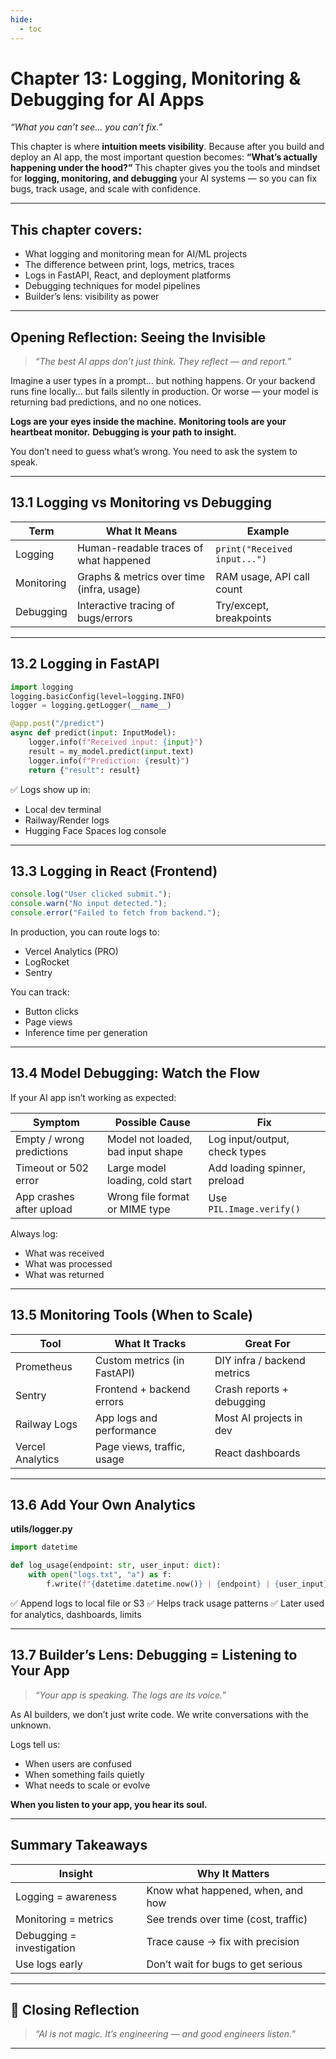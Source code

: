 ```yaml
---
hide:
  - toc
---
```


# Chapter 13: Logging, Monitoring & Debugging for AI Apps

*“What you can’t see… you can’t fix.”*

This chapter is where **intuition meets visibility**. Because after you build and deploy an AI app, the most important question becomes:
**“What’s actually happening under the hood?”**
This chapter gives you the tools and mindset for **logging, monitoring, and debugging** your AI systems — so you can fix bugs, track usage, and scale with confidence.

---

## This chapter covers:

* What logging and monitoring mean for AI/ML projects
* The difference between print, logs, metrics, traces
* Logs in FastAPI, React, and deployment platforms
* Debugging techniques for model pipelines
* Builder’s lens: visibility as power

---

## Opening Reflection: Seeing the Invisible

> *“The best AI apps don’t just think.
> They reflect — and report.”*

Imagine a user types in a prompt… but nothing happens.
Or your backend runs fine locally… but fails silently in production.
Or worse — your model is returning bad predictions, and no one notices.

**Logs are your eyes inside the machine.**
**Monitoring tools are your heartbeat monitor.**
**Debugging is your path to insight.**

You don’t need to guess what’s wrong.
You need to ask the system to speak.

---

## 13.1 Logging vs Monitoring vs Debugging

| Term       | What It Means                             | Example                      |
| ---------- | ----------------------------------------- | ---------------------------- |
| Logging    | Human-readable traces of what happened    | `print("Received input...")` |
| Monitoring | Graphs & metrics over time (infra, usage) | RAM usage, API call count    |
| Debugging  | Interactive tracing of bugs/errors        | Try/except, breakpoints      |

---

## 13.2 Logging in FastAPI

```python
import logging
logging.basicConfig(level=logging.INFO)
logger = logging.getLogger(__name__)

@app.post("/predict")
async def predict(input: InputModel):
    logger.info(f"Received input: {input}")
    result = my_model.predict(input.text)
    logger.info(f"Prediction: {result}")
    return {"result": result}
```

✅ Logs show up in:

* Local dev terminal
* Railway/Render logs
* Hugging Face Spaces log console

---

## 13.3 Logging in React (Frontend)

```js
console.log("User clicked submit.");
console.warn("No input detected.");
console.error("Failed to fetch from backend.");
```

In production, you can route logs to:

* Vercel Analytics (PRO)
* LogRocket
* Sentry

You can track:

* Button clicks
* Page views
* Inference time per generation

---

## 13.4 Model Debugging: Watch the Flow

If your AI app isn’t working as expected:

| Symptom                   | Possible Cause                    | Fix                           |
| ------------------------- | --------------------------------- | ----------------------------- |
| Empty / wrong predictions | Model not loaded, bad input shape | Log input/output, check types |
| Timeout or 502 error      | Large model loading, cold start   | Add loading spinner, preload  |
| App crashes after upload  | Wrong file format or MIME type    | Use `PIL.Image.verify()`      |

Always log:

* What was received
* What was processed
* What was returned

---

## 13.5 Monitoring Tools (When to Scale)

| Tool             | What It Tracks              | Great For                   |
| ---------------- | --------------------------- | --------------------------- |
| Prometheus       | Custom metrics (in FastAPI) | DIY infra / backend metrics |
| Sentry           | Frontend + backend errors   | Crash reports + debugging   |
| Railway Logs     | App logs and performance    | Most AI projects in dev     |
| Vercel Analytics | Page views, traffic, usage  | React dashboards            |

---

## 13.6 Add Your Own Analytics

**utils/logger.py**

```python
import datetime

def log_usage(endpoint: str, user_input: dict):
    with open("logs.txt", "a") as f:
        f.write(f"{datetime.datetime.now()} | {endpoint} | {user_input}\n")
```

✅ Append logs to local file or S3
✅ Helps track usage patterns
✅ Later used for analytics, dashboards, limits

---

## 13.7 Builder’s Lens: Debugging = Listening to Your App

> *“Your app is speaking. The logs are its voice.”*

As AI builders, we don’t just write code.
We write conversations with the unknown.

Logs tell us:

* When users are confused
* When something fails quietly
* What needs to scale or evolve

**When you listen to your app, you hear its soul.**

---

## Summary Takeaways

| Insight                   | Why It Matters                       |
| ------------------------- | ------------------------------------ |
| Logging = awareness       | Know what happened, when, and how    |
| Monitoring = metrics      | See trends over time (cost, traffic) |
| Debugging = investigation | Trace cause → fix with precision     |
| Use logs early            | Don’t wait for bugs to get serious   |

---

## 🌟 Closing Reflection

> *“AI is not magic.
> It’s engineering — and good engineers listen.”*

---